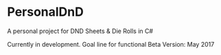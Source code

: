 # PersonalDnD
A personal project for DND Sheets &amp; Die Rolls in C#


Currently in development. Goal line for functional Beta Version: May 2017
